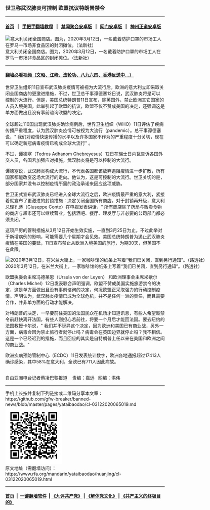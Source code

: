 ### 世卫称武汉肺炎可控制    欧盟抗议特朗普禁令
------------------------

#### [首页](https://github.com/gfw-breaker/banned-news/blob/master/README.md) &nbsp;&nbsp;|&nbsp;&nbsp; [手把手翻墙教程](https://github.com/gfw-breaker/guides/wiki) &nbsp;&nbsp;|&nbsp;&nbsp; [禁闻聚合安卓版](https://github.com/gfw-breaker/bn-android) &nbsp;&nbsp;|&nbsp;&nbsp; [网门安卓版](https://github.com/oGate2/oGate) &nbsp;&nbsp;|&nbsp;&nbsp; [神州正道安卓版](https://github.com/SzzdOgate/update) 



<div id="headerimg">
 <img alt="意大利关闭全国商店。图为，2020年3月12日，一名戴着防护口罩的市场工人在罗马一市场非食品区的封闭摊位。（法新社）
" src="https://www.rfa.org/mandarin/yataibaodao/huanjing/cl-03122020065019.html/000_1pt7b6.jpg/@@images/0b228591-3f41-47c2-938f-febc9470273c.jpeg" title="意大利关闭全国商店。图为，2020年3月12日，一名戴着防护口罩的市场工人在罗马一市场非食品区的封闭摊位。（法新社）
"/>
 <div id="headerimgcontents">
  <div id="headerimgcaption">
   <span>
    意大利关闭全国商店。图为，2020年3月12日，一名戴着防护口罩的市场工人在罗马一市场非食品区的封闭摊位。（法新社）
   </span>
   <!-- zoomattribute -->
  </div>
  <!-- headerimgcaption -->
 </div>
 <!-- headerimagecontents -->
</div>

<hr/>


#### [翻墙必看视频（文昭、江峰、法轮功、八九六四、香港反送中...）](https://github.com/gfw-breaker/banned-news/blob/master/pages/link3.md)

<div id="storytext">
 <div>
  <div class="slot_header">
  </div>
 </div>
 <p>
  世界卫生组织11日宣布武汉肺炎疫情可被视为大流行后，欧洲的意大利立即采取关闭全国商店的更激进措施，不过，世卫总干事谭德塞12日说，武汉肺炎将是可以控制的大流行。但是，美国总统特朗普11日宣布，除英国外，禁止欧洲其它国家的人员入境美国，此举引起了欧盟的抗议，欧盟不仅不赞成美国的决定，还强调这是单方面做出且没有事前谘询欧盟的决定。
  <br/>
  <br/>
  全球超过110国出现武汉肺炎确诊病例后，世界卫生组织（WHO）11日评估了疾病传播严重程度，认为武汉肺炎疫情可被视为大流行（pandemic）。总干事谭德塞说，" 我们对疫情快速传播的水平以及许多国家不作为的严重程度十分关切，现在可以确定新冠病毒疫情已构成全球大流行" 。
 </p>
 <p>
  不过，谭德塞（Tedros Adhanom Ghebreyesus）12日在瑞士日内瓦告诉各国外交人员，各国若加强应对措施，武汉肺炎将是可以控制的大流行。
 </p>
 <p>
  谭德塞说，武汉肺炎构成大流行，不代表各国都该放弃遏阻疫情进一步扩散，所有国家都能改变这场大流行的走向。他认为，这是可控制的大流行。世卫关切的是，部分国家并没有以控制疫情所需的政治承诺来因应这项威胁。
 </p>
 <p>
 </p>
 <p>
 </p>
 <p>
  世卫正式宣布武汉肺炎已经进入全球大流行之后，欧洲疫情最严重的意大利，紧接着就宣布了更激进的封锁措施：决定关闭全国所有商店。对于封锁再升级，意大利总理孔蒂（Giuseppe Conte）在电视发表讲话，" 所有商店除了药局与贩卖食物的商店与超市还可以继续营业，包括酒吧、餐厅、理发厅与非必要的公司部门都必须关闭。"
 </p>
 <p>
  这项严厉的管制措施从3月12日开始生效实施，一直到3月25日为止。不过此举对于新增病例的影响，可能需要几个星期才会见效。美国总统特朗普为遏止武汉肺炎疫情在美国的蔓延，11日宣布禁止从欧洲入境美国的旅行，为期30天，但英国不在此限。
 </p>
 <p>
  <div class="image-inline captioned" style="width:2500px;">
   <div style="width:2500px;">
    <img alt="2020年3月12日，在米兰大街上，一家咖啡馆的纸条上写着“我们已关闭，直到另行通知”。（路透社）" src="https://www.rfa.org/mandarin/yataibaodao/huanjing/cl-03122020065019.html/000_1pt74m.jpg" title="2020年3月12日，在米兰大街上，一家咖啡馆的纸条上写着“我们已关闭，直到另行通知”。（路透社）"/>
   </div>
   <div class="image-caption">
    <span style="width:2500px;">
     2020年3月12日，在米兰大街上，一家咖啡馆的纸条上写着“我们已关闭，直到另行通知”。（路透社）
    </span>
    <span class="copyright">
    </span>
   </div>
  </div>
 </p>
 <p>
  欧盟执委会主席冯德莱恩（Ursula von der Leyen） 和欧洲理事会主席米歇尔（Charles Michel）12日发表联合声明强调，欧盟不赞成美国实施旅游禁令的决定，这是单方面做出且没有事前谘询的决定，何况欧盟正采取强力的行动控制疫情。声明认为，武汉肺炎疫情已成为全球危机，并不是任何一洲的责任，而且需要合作，并非单方面的行动才能解决。
 </p>
 <p>
  对特朗普的决定，一早要前往美国的法国民众在机场才知道讯息，有些人希望趁禁令前赶快离开法国，有些人则担心若前往，将要一个月后才能回法国。要去纽约的法国教授卡尔说，" 我们并不讶异这个决定，因为欧洲和美国已有商业战，另外一方面，病毒会因为禁止旅行者就停止吗？病毒会在英国边界就停止吗？我不相信。这是一个已经迟到的措施，而且回应的其实是自特朗普上任以来在美国和欧洲之间的商业战。"
 </p>
 <p>
  欧洲疾病预防管制中心（ECDC）11日发表统计数字，欧洲各地通报超过17413人确诊感染，其中58%在意大利，全欧已有711人因此病故。
 </p>
 <p>
  <br/>
  自由亚洲电台记者蔡凌巴黎报道    责编：嘉远   网编：洪伟
 </p>
 <div>
 </div>
 <div>
 </div>
 <div>
 </div>
 <div>
 </div>
</div>

<hr/>
手机上长按并复制下列链接或二维码分享本文章：<br/>
https://github.com/gfw-breaker/banned-news/blob/master/pages/yataibaodao/cl-03122020065019.md <br/>
<a href='https://github.com/gfw-breaker/banned-news/blob/master/pages/yataibaodao/cl-03122020065019.md'><img src='https://github.com/gfw-breaker/banned-news/blob/master/pages/yataibaodao/cl-03122020065019.md.png'/></a> <br/>
原文地址（需翻墙访问）：https://www.rfa.org/mandarin/yataibaodao/huanjing/cl-03122020065019.html


------------------------
#### [首页](https://github.com/gfw-breaker/banned-news/blob/master/README.md) &nbsp;|&nbsp; [一键翻墙软件](https://github.com/gfw-breaker/nogfw/blob/master/README.md) &nbsp;| [《九评共产党》](https://github.com/gfw-breaker/9ping.md/blob/master/README.md#九评之一评共产党是什么) | [《解体党文化》](https://github.com/gfw-breaker/jtdwh.md/blob/master/README.md) | [《共产主义的终极目的》](https://github.com/gfw-breaker/gczydzjmd.md/blob/master/README.md)


<img src='http://gfw-breaker.win/banned-news/pages/yataibaodao/cl-03122020065019.md' width='0px' height='0px'/>